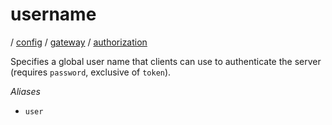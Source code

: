 # username

/ [config](/reference/server-config/index.md) / [gateway](/reference/server-config/config/gateway/index.md) / [authorization](/reference/server-config/config/gateway/authorization/index.md) 

Specifies a global user name that clients can use to authenticate
the server (requires `password`, exclusive of `token`).

*Aliases*
- `user`

